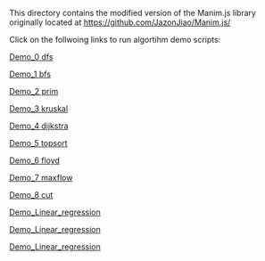 This directory contains the modified version of the Manim.js library originally located at https://github.com/JazonJiao/Manim.js/

Click on the follwoing links to run algortihm demo scripts: 

[Demo_0 dfs](https://egeozgul.github.io/manim.js/manim/Graph%20Algorithms/demo_0.html)

[Demo_1 bfs](https://egeozgul.github.io/manim.js/manim/Graph%20Algorithms/demo_1.html)

[Demo_2 prim](https://egeozgul.github.io/manim.js/manim/Graph%20Algorithms/demo_2.html)

[Demo_3 kruskal](https://egeozgul.github.io/manim.js/manim/Graph%20Algorithms/demo_3.html)

[Demo_4 dijkstra](https://egeozgul.github.io/manim.js/manim/Graph%20Algorithms/demo_4.html)

[Demo_5 topsort](https://egeozgul.github.io/manim.js/manim/Graph%20Algorithms/demo_5.html)

[Demo_6 floyd](https://egeozgul.github.io/manim.js/manim/Graph%20Algorithms/demo_6.html)

[Demo_7 maxflow](https://egeozgul.github.io/manim.js/manim/Graph%20Algorithms/demo_7.html)

[Demo_8 cut](https://egeozgul.github.io/manim.js/manim/Graph%20Algorithms/demo_8.html)

[Demo_Linear_regression](https://egeozgul.github.io/manim.js/manim/Linear%20Regression/part_1.html)

[Demo_Linear_regression](https://egeozgul.github.io/manim.js/manim/Linear%20Regression/part_2.html)

[Demo_Linear_regression](https://egeozgul.github.io/manim.js/manim/Linear%20Regression/part_3.html)

